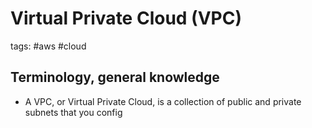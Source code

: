 # Virtual Private Cloud (VPC)

tags: #aws #cloud 

Terminology, general knowledge
---

- A VPC, or Virtual Private Cloud, is a collection of public and private subnets that you config